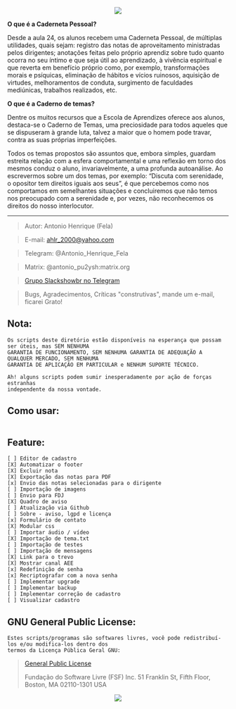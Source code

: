 <p align="center" width="100%">
    <img src="https://geea.com.br/imagem/trevo.png">
</p>

**O que é a Caderneta Pessoal?**

Desde a aula 24, os alunos recebem uma Caderneta Pessoal, de múltiplas utilidades, quais sejam: registro das notas de aproveitamento ministradas pelos dirigentes; anotações feitas pelo próprio aprendiz sobre tudo quanto ocorra no seu íntimo e que seja útil ao aprendizado, à vivência espiritual e que reverta em benefício próprio como, por exemplo, transformações morais e psíquicas, eliminação de hábitos e vícios ruinosos, aquisição de virtudes, melhoramentos de conduta, surgimento de faculdades mediúnicas, trabalhos realizados, etc.

**O que é a Caderno de temas?**

Dentre os muitos recursos que a Escola de Aprendizes oferece aos alunos, destaca-se o Caderno de Temas, uma preciosidade para todos aqueles que se dispuseram à grande luta, talvez a maior que o homem pode travar, contra as suas próprias imperfeições.

Todos os temas propostos são assuntos que, embora simples, guardam estreita relação com a esfera comportamental e uma reflexão em torno dos mesmos conduz o aluno, invariavelmente, a uma profunda autoanálise. Ao escrevermos sobre um dos temas, por exemplo: “Discuta com serenidade, o opositor tem direitos iguais aos seus”, é que percebemos como nos comportamos em semelhantes situações e concluiremos que não temos nos preocupado com a serenidade e, por vezes, não reconhecemos os direitos do nosso interlocutor.

--------------



>Autor: Antonio Henrique (Fela)

>E-mail: ahlr_2000@yahoo.com

>Telegram: @Antonio_Henrique_Fela

>Matrix: @antonio_pu2ysh:matrix.org

>[Grupo Slackshowbr no Telegram](https://t.me/slackshowbr)



>Bugs, Agradecimentos, Críticas "construtivas", mande um e-mail, ficarei Grato!



**Nota:**
----------
```
Os scripts deste diretório estão disponíveis na esperança que possam ser úteis, mas SEM NENHUMA
GARANTIA DE FUNCIONAMENTO, SEM NENHUMA GARANTIA DE ADEQUAÇÃO A QUALQUER MERCADO, SEM NENHUMA
GARANTIA DE APLICAÇÃO EM PARTICULAR e NENHUM SUPORTE TÉCNICO.

Ah! alguns scripts podem sumir inesperadamente por ação de forças estranhas
independente da nossa vontade.
```


**Como usar:**
----------------------
```

```


**Feature:**
------
```
[ ] Editor de cadastro
[X] Automatizar o footer
[X] Excluir nota
[X] Exportação das notas para PDF
[x] Envio das notas selecionadas para o dirigente 
[ ] Importação de imagens 
[ ] Envio para FDJ 
[X] Quadro de aviso 
[ ] Atualização via Github 
[ ] Sobre - aviso, lgpd e licença 
[x] Formulário de contato
[X] Modular css
[ ] Importar áudio / vídeo
[X] Importação de tema.txt
[ ] Importação de testes
[ ] Importação de mensagens
[X] Link para o trevo 
[X] Mostrar canal AEE
[x] Redefinição de senha
[x] Recriptografar com a nova senha
[ ] Implementar upgrade 
[ ] Implementar backup
[ ] Implementar correção de cadastro
[ ] Visualizar cadastro
```


**GNU General Public License:**
-------------------------------
```
Estes scripts/programas são softwares livres, você pode redistribuí-los e/ou modifica-los dentro dos
termos da Licença Pública Geral GNU:
```
> [General Public License](https://pt.wikipedia.org/wiki/GNU_General_Public_License)
>
>Fundação do Software Livre (FSF) Inc. 51 Franklin St, Fifth Floor, Boston, MA 02110-1301 USA

<p align="center" width="100%">
    <img src="https://bytebucket.org/ahlrodrigues/slackonfig/raw/adca69d05d4b9db0ee9cfa65f54cad4e87dabad7/imgs/poweredbyslack.gif">
</p>
